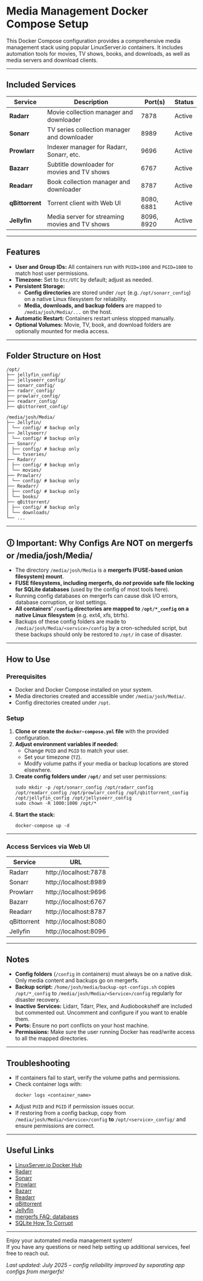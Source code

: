 # Media Management Docker Compose Setup

This Docker Compose configuration provides a comprehensive media management stack using popular LinuxServer.io containers. It includes automation tools for movies, TV shows, books, and downloads, as well as media servers and download clients.

---

## Included Services

| Service         | Description                                   | Port(s)      | Status   |
|-----------------|-----------------------------------------------|--------------|----------|
| **Radarr**      | Movie collection manager and downloader        | 7878         | Active   |
| **Sonarr**      | TV series collection manager and downloader    | 8989         | Active   |
| **Prowlarr**    | Indexer manager for Radarr, Sonarr, etc.      | 9696         | Active   |
| **Bazarr**      | Subtitle downloader for movies and TV shows    | 6767         | Active   |
| **Readarr**     | Book collection manager and downloader         | 8787         | Active   |
| **qBittorrent** | Torrent client with Web UI                    | 8080, 6881   | Active   |
| **Jellyfin**    | Media server for streaming movies and TV shows | 8096, 8920   | Active   |


---

## Features

- **User and Group IDs:** All containers run with `PUID=1000` and `PGID=1000` to match host user permissions.
- **Timezone:** Set to `Etc/UTC` by default; adjust as needed.
- **Persistent Storage:**
    - **Config directories** are stored under `/opt` (e.g. `/opt/sonarr_config`) on a native Linux filesystem for reliability.
    - **Media, downloads, and backup folders** are mapped to `/media/josh/Media/...` on the host.
- **Automatic Restart:** Containers restart unless stopped manually.
- **Optional Volumes:** Movie, TV, book, and download folders are optionally mounted for media access.

---

## Folder Structure on Host

```
/opt/
├── jellyfin_config/
├── jellyseerr_config/
├── sonarr_config/
├── radarr_config/
├── prowlarr_config/
├── readarr_config/
├── qbittorrent_config/

/media/josh/Media/
├── Jellyfin/
│ └── config/ # backup only
├── Jellyseerr/
│ └── config/ # backup only
├── Sonarr/
│ ├── config/ # backup only
│ └── tvseries/
├── Radarr/
│ ├── config/ # backup only
│ └── movies/
├── Prowlarr/
│ └── config/ # backup only
├── Readarr/
│ ├── config/ # backup only
│ └── books/
├── qBittorrent/
│ ├── config/ # backup only
│ └── downloads/
└── ...
```


---

## 🛈 Important: Why Configs Are NOT on mergerfs or /media/josh/Media/

- The directory `/media/josh/Media` is a **mergerfs (FUSE-based union filesystem) mount**.
- **FUSE filesystems, including mergerfs, do _not_ provide safe file locking for SQLite databases** (used by the config of most tools here).
- Running config databases on mergerfs can cause disk I/O errors, database corruption, or lost settings.
- **All containers’ `/config` directories are mapped to `/opt/*_config` on a native Linux filesystem** (e.g. ext4, xfs, btrfs).
- Backups of these config folders are made to `/media/josh/Media/<service>/config` by a cron-scheduled script, but these backups should only be restored to `/opt/` in case of disaster.

---

## How to Use

### Prerequisites

- Docker and Docker Compose installed on your system.
- Media directories created and accessible under `/media/josh/Media/`.
- Config directories created under `/opt`.

### Setup

1. **Clone or create the `docker-compose.yml` file** with the provided configuration.
2. **Adjust environment variables if needed:**
    - Change `PUID` and `PGID` to match your user.
    - Set your timezone (`TZ`).
    - Modify volume paths if your media or backup locations are stored elsewhere.
3. **Create config folders under `/opt/`** and set user permissions:
    ```
    sudo mkdir -p /opt/sonarr_config /opt/radarr_config /opt/readarr_config /opt/prowlarr_config /opt/qbittorrent_config /opt/jellyfin_config /opt/jellyseerr_config
    sudo chown -R 1000:1000 /opt/*
    ```
4. **Start the stack:**
    ```
    docker-compose up -d
    ```

---

### Access Services via Web UI

| Service         | URL                        |
|-----------------|---------------------------|
| Radarr          | http://localhost:7878      |
| Sonarr          | http://localhost:8989      |
| Prowlarr        | http://localhost:9696      |
| Bazarr          | http://localhost:6767      |
| Readarr         | http://localhost:8787      |
| qBittorrent     | http://localhost:8080      |
| Jellyfin        | http://localhost:8096      |

---

## Notes

- **Config folders** (`/config` in containers) must always be on a native disk. Only media content and backups go on mergerfs.
- **Backup script:** `/home/josh/media/backup-opt-configs.sh` copies `/opt/*_config` to `/media/josh/Media/<Service>/config` regularly for disaster recovery.
- **Inactive Services:** Lidarr, Tdarr, Plex, and Audiobookshelf are included but commented out. Uncomment and configure if you want to enable them.
- **Ports:** Ensure no port conflicts on your host machine.
- **Permissions:** Make sure the user running Docker has read/write access to all the mapped directories.

---

## Troubleshooting

- If containers fail to start, verify the volume paths and permissions.
- Check container logs with:
    ```
    docker logs <container_name>
    ```
- Adjust `PUID` and `PGID` if permission issues occur.
- If restoring from a config backup, copy from `/media/josh/Media/<Service>/config` **to** `/opt/<service>_config/` and ensure permissions are correct.

---

## Useful Links

- [LinuxServer.io Docker Hub](https://hub.docker.com/u/linuxserver)
- [Radarr](https://radarr.video/)
- [Sonarr](https://sonarr.tv/)
- [Prowlarr](https://prowlarr.com/)
- [Bazarr](https://www.bazarr.media/)
- [Readarr](https://readarr.com/)
- [qBittorrent](https://www.qbittorrent.org/)
- [Jellyfin](https://jellyfin.org/)
- [mergerfs FAQ: databases](https://github.com/trapexit/mergerfs/wiki/FAQ#is-mergerfs-safe-for-databases)
- [SQLite How To Corrupt](https://sqlite.org/howtocorrupt.html#_file_locking_problems)

---

Enjoy your automated media management system!  
If you have any questions or need help setting up additional services, feel free to reach out.

_Last updated: July 2025 – config reliability improved by separating app configs from mergerfs!_
